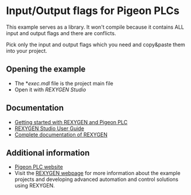 Input/Output flags for Pigeon PLCs
==================================

This example serves as a library. It won't compile because it contains ALL 
input and output flags and there are conflicts.

Pick only the input and output flags which you need and copy&paste them into 
your project.

## Opening the example ##
- The **exec.mdl* file is the project main file
- Open it with *REXYGEN Studio*

## Documentation ##

- [Getting started with REXYGEN and Pigeon PLC](https://www.rexygen.com/doc/PDF/ENGLISH/RexygenGettingStarted_Pigeon_PLC_ENG.pdf)
- [REXYGEN Studio User Guide](https://www.rexygen.com/doc/PDF/ENGLISH/RexygenStudio_ENG.pdf)
- [Complete documentation of REXYGEN](http://www.rexygen.com/documentation-and-support)

## Additional information ##

- [Pigeon PLC website](http://pigeoncomputers.com/)
- Visit the [REXYGEN webpage](http://www.rexygen.com) 
for more information about the example projects and developing advanced 
automation and control solutions using REXYGEN.